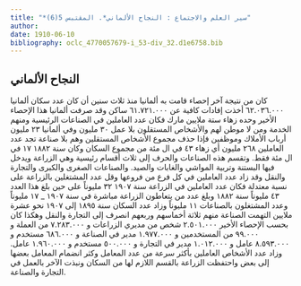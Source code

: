 ```yaml
---
title: "*سير العلم والاجتماع : النجاح الألماني*. المقتبس 5(6)"
author: 
date: 1910-06-10
bibliography: oclc_4770057679-i_53-div_32.d1e6758.bib
---
```




##  النجاح الألماني 


 كان من نتيجة آخر إحصاء قامت به ألمانيا منذ  ثلاث  سنين أن كان عدد سكان ألمانيا  ٦٢.٠٣٦.٠٠٠  أخذت إفادات كافية عن  ٦١.٧٢١.٠٠٠  ساكن وقد صرفت ألمانيا هذا الإحصاء الأخير وحده زهاء  ستة  ملايين مارك فكان عدد العاملين في الصناعات الرئيسية ومنهم الخدمة ومن لا موطن لهم والأشخاص المستقلون بلا عمل  ٣٠  مليون وفي ألمانيا  ٢٣  مليون أرباب الأملاك وموظفين فإذا حذف مجموع الأشخاص المستقلين وهم بلا صناعة تجد عدد العاملين  ٢٦٨  مليون أي زهاء  ٤٣  في ال  مئة  من مجموع السكان وكان سنة   ١٨٨٢  ١٧  في ال  مئة  فقط. وتقسم هذه الصناعات والحرف إلى  ثلاث  أقسام رئيسية وهي الزراعة ويدخل فيها البستنة وتربية المواشي والغابات والصيد. والصناعات الصغرى والكبرى والتجارة والنقل وقد زاد عدد العاملين في كل فرع من فروعها وقل عدد المشتغلين بالزراعة على نسبة معتدلة فكان عدد العاملين في الزراعة سنة  ١٩٠٧  ٣٢  مليوناً على حين بلغ هذا العدد  ٤٣  مليوناً سنة  ١٨٨٢  وبلغ عدد من يتعاطون الزراعة مباشرة في سنة  ١٩٠٧  _  ١٧  مليوناً وعدد المشتغلون بالصناعات  ١١  مليوناً وزاد عدد السكان سنة  ١٨٩٥  إلى  ١٩٠٧  نحو  عشرة  ملايين التهمت الصناعة منهم  ثلاثة  أخماسهم وربعهم انصرف إلى التجارة والنقل وهكذا كان بحسب الإحصاء الأخير  ٢.٥٠١.٠٠٠  شخص من مديري الزراعات و  ٧.٢٨٣.٠٠٠  من العملة و  ٩٩.٠٠٠  من المستخدمين و  ١.٩٧٧.٠٠٠  مدير في الصناعة و  ٦٨٦.٠٠٠  مستخدم و  ٨.٥٩٣.٠٠٠  عامل و  ١.٠١٢.٠٠٠  مدير في التجارة و  ٥٠٠.٠٠٠  مستخدم   و  ١.٩٦٠.٠٠٠  عامل. وزاد عدد الأشخاص العاملين بأكثر سرعة من عدد المعامل وكثر انضمام المعامل بعضها إلى بعض واحتفظت الزراعة بالقسم اللازم لها من السكان ونبذت الآخر بالعمل في التجارة والصناعة. 
